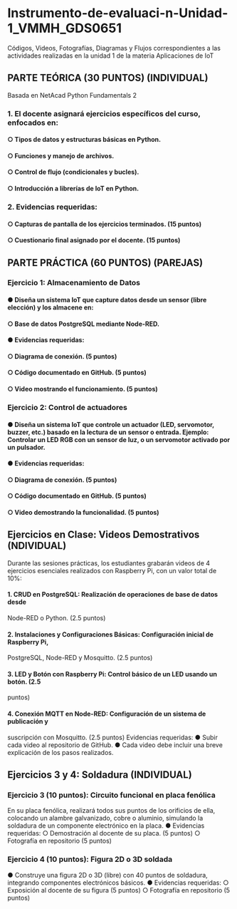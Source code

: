 # Instrumento-de-evaluaci-n-Unidad-1_VMMH_GDS0651
Códigos, Videos, Fotografías, Diagramas y Flujos correspondientes a las actividades realizadas en la unidad 1 de la materia Aplicaciones de IoT

## PARTE TEÓRICA (30 PUNTOS) (INDIVIDUAL)
Basada en NetAcad Python Fundamentals 2
### 1. El docente asignará ejercicios específicos del curso, enfocados en:
#### ○ Tipos de datos y estructuras básicas en Python.
#### ○ Funciones y manejo de archivos.
#### ○ Control de flujo (condicionales y bucles).
#### ○ Introducción a librerías de IoT en Python.

### 2. Evidencias requeridas:
#### ○ Capturas de pantalla de los ejercicios terminados. (15 puntos)
#### ○ Cuestionario final asignado por el docente. (15 puntos)


## PARTE PRÁCTICA (60 PUNTOS) (PAREJAS)
### Ejercicio 1: Almacenamiento de Datos 
#### ● Diseña un sistema IoT que capture datos desde un sensor (libre elección) y los almacene en:
#### ○ Base de datos PostgreSQL mediante Node-RED.
#### ● Evidencias requeridas:
#### ○ Diagrama de conexión. (5 puntos)
#### ○ Código documentado en GitHub. (5 puntos)
#### ○ Video mostrando el funcionamiento. (5 puntos)

### Ejercicio 2: Control de actuadores
#### ● Diseña un sistema IoT que controle un actuador (LED, servomotor, buzzer, etc.) basado en la lectura de un sensor o entrada. Ejemplo: Controlar un LED RGB con un sensor de luz, o un servomotor activado por un pulsador.
#### ● Evidencias requeridas:
#### ○ Diagrama de conexión. (5 puntos)
#### ○ Código documentado en GitHub. (5 puntos)
#### ○ Video demostrando la funcionalidad. (5 puntos)


## Ejercicios en Clase: Videos Demostrativos (NDIVIDUAL)
Durante las sesiones prácticas, los estudiantes grabarán videos de 4 ejercicios esenciales realizados con Raspberry Pi, con un valor total de 10%:
#### 1. CRUD en PostgreSQL: Realización de operaciones de base de datos desde
Node-RED o Python. (2.5 puntos)

#### 2. Instalaciones y Configuraciones Básicas: Configuración inicial de Raspberry Pi,
PostgreSQL, Node-RED y Mosquitto. (2.5 puntos)

#### 3. LED y Botón con Raspberry Pi: Control básico de un LED usando un botón. (2.5
puntos)

#### 4. Conexión MQTT en Node-RED: Configuración de un sistema de publicación y
suscripción con Mosquitto. (2.5 puntos)
Evidencias requeridas:
● Subir cada video al repositorio de GitHub.
● Cada video debe incluir una breve explicación de los pasos realizados.


## Ejercicios 3 y 4: Soldadura (INDIVIDUAL)
### Ejercicio 3 (10 puntos): Circuito funcional en placa fenólica
En su placa fenólica, realizará todos sus puntos de los orificios de ella, colocando un alambre galvanizado, cobre o aluminio, simulando la soldadura de un componente electrónico en la placa.
● Evidencias requeridas:
○ Demostración al docente de su placa. (5 puntos)
○ Fotografía en repositorio (5 puntos)

### Ejercicio 4 (10 puntos): Figura 2D o 3D soldada
● Construye una figura 2D o 3D (libre) con 40 puntos de soldadura, integrando
componentes electrónicos básicos.
● Evidencias requeridas:
○ Exposición al docente de su figura (5 puntos)
○ Fotografía en repositorio (5 puntos)

